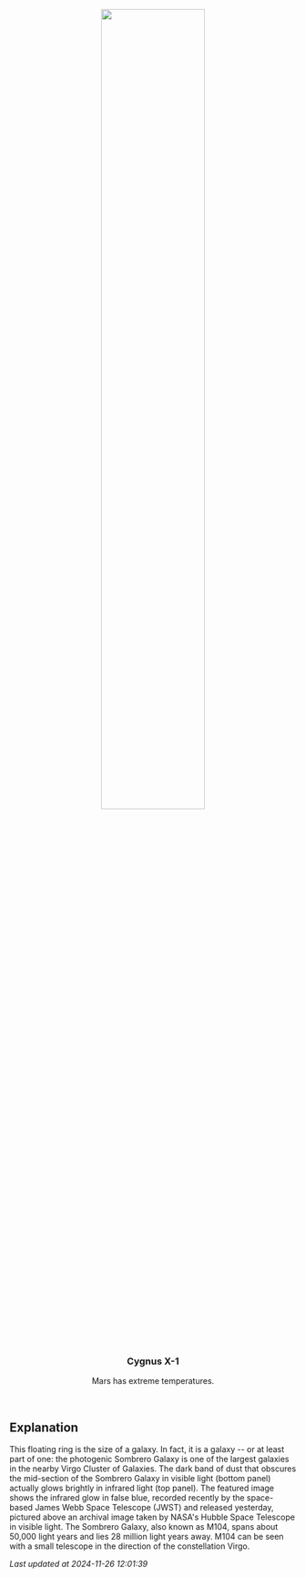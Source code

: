 <p align='center'>
    <img src='https://apod.nasa.gov/apod/image/2411/Sombrero_WebbHubble_960.jpg' width='60%' />
    <h3 align="center">Cygnus X-1</h3>
    <p align="center">Mars has extreme temperatures.</p>
</p>
<br/>

Explanation
--
This floating ring is the size of a galaxy.  In fact, it is a galaxy -- or at least part of one: the photogenic Sombrero Galaxy is one of the largest galaxies in the nearby Virgo Cluster of Galaxies.  The dark band of dust that obscures the mid-section of the Sombrero Galaxy in visible light (bottom panel) actually glows brightly in infrared light (top panel).  The featured image shows the infrared glow in false blue, recorded recently by the space-based James Webb Space Telescope (JWST) and released yesterday,  pictured above an archival image taken by NASA's Hubble Space Telescope in visible light. The Sombrero Galaxy, also known as M104, spans about 50,000 light years and lies 28 million light years away.  M104 can be seen with a small telescope in the direction of the constellation Virgo.


*Last updated at 2024-11-26 12:01:39*
